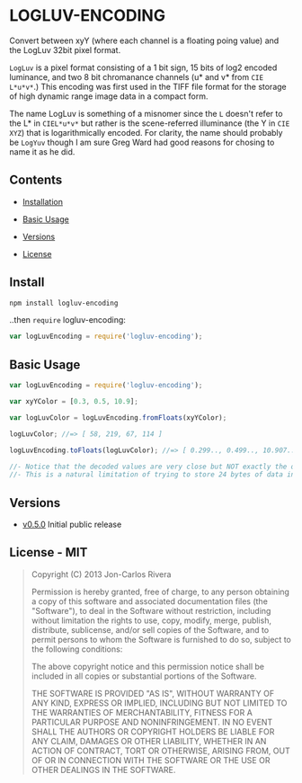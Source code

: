 # LOGLUV-ENCODING

Convert between xyY (where each channel is a floating poing value) and the LogLuv 32bit pixel format.

`LogLuv` is a pixel format consisting of a 1 bit sign, 15 bits of log2 encoded luminance, and two 8 bit chromanance channels (u* and v* from `CIE L*u*v*`.) This encoding was first used in the TIFF file format for the storage of high dynamic range image data in a compact form.

The name LogLuv is something of a misnomer since the `L` doesn't refer to the L* in `CIEL*u*v*` but rather is the scene-referred illuminance (the Y in `CIE XYZ`) that is logarithmically encoded. For clarity, the name should probably be `LogYuv` though I am sure Greg Ward had good reasons for chosing to name it as he did.

## Contents

* [Installation](#install)

* [Basic Usage](#basic-usage)

* [Versions](#versions)

* [License](#license---mit)

## Install

````bash
npm install logluv-encoding
````

..then `require` logluv-encoding:

````javascript
var logLuvEncoding = require('logluv-encoding');
````

## Basic Usage

```javascript
var logLuvEncoding = require('logluv-encoding');

var xyYColor = [0.3, 0.5, 10.9];

var logLuvColor = logLuvEncoding.fromFloats(xyYColor);

logLuvColor; //=> [ 58, 219, 67, 114 ]

logLuvEncoding.toFloats(logLuvColor); //=> [ 0.299.., 0.499.., 10.907.. ]

//- Notice that the decoded values are very close but NOT exactly the original values
//- This is a natural limitation of trying to store 24 bytes of data in just 4 bytes
```

## Versions

* [v0.5.0](https://github.com/imbcmdth/logluv-encoding/archive/v0.5.0.zip) Initial public release

## License - MIT

> Copyright (C) 2013 Jon-Carlos Rivera
> 
> Permission is hereby granted, free of charge, to any person obtaining a copy of this software and associated documentation files (the "Software"), to deal in the Software without restriction, including without limitation the rights to use, copy, modify, merge, publish, distribute, sublicense, and/or sell copies of the Software, and to permit persons to whom the Software is furnished to do so, subject to the following conditions:
>
> The above copyright notice and this permission notice shall be included in all copies or substantial portions of the Software.
>
> THE SOFTWARE IS PROVIDED "AS IS", WITHOUT WARRANTY OF ANY KIND, EXPRESS OR IMPLIED, INCLUDING BUT NOT LIMITED TO THE WARRANTIES OF MERCHANTABILITY, FITNESS FOR A PARTICULAR PURPOSE AND NONINFRINGEMENT. IN NO EVENT SHALL THE AUTHORS OR COPYRIGHT HOLDERS BE LIABLE FOR ANY CLAIM, DAMAGES OR OTHER LIABILITY, WHETHER IN AN ACTION OF CONTRACT, TORT OR OTHERWISE, ARISING FROM, OUT OF OR IN CONNECTION WITH THE SOFTWARE OR THE USE OR OTHER DEALINGS IN THE SOFTWARE.
